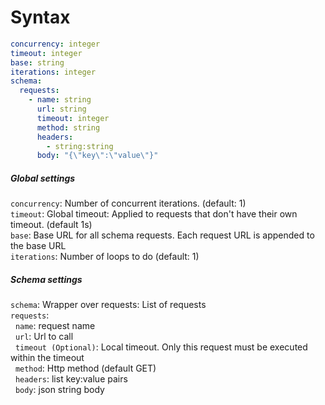 # Syntax
```yaml
concurrency: integer
timeout: integer
base: string
iterations: integer
schema:
  requests:
    - name: string
      url: string
      timeout: integer
      method: string
      headers:
        - string:string
      body: "{\"key\":\"value\"}"
```
##### Global settings
`concurrency`: Number of concurrent iterations. (default: 1)\
`timeout`: Global timeout: Applied to requests that don't have their own timeout. (default 1s)\
`base`: Base URL for all schema requests. Each request URL is appended to the base URL\
`iterations`: Number of loops to do (default: 1)


##### Schema settings
`schema`: Wrapper over requests: List of requests\
`requests`:\
&nbsp;&nbsp;`name`: request name\
&nbsp;&nbsp;`url`: Url to call\
&nbsp;&nbsp;`timeout (Optional)`: Local timeout. Only this request must be executed within the timeout\
&nbsp;&nbsp;`method`: Http method (default GET)\
&nbsp;&nbsp;`headers`: list key:value pairs\
&nbsp;&nbsp;`body`: json string body


